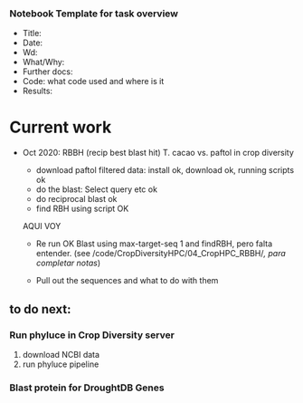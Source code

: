 ### Notebook Template for task overview

- Title:
- Date:
- Wd:
- What/Why:
- Further docs:
- Code: what code used and where is it
- Results:  


# Current work
- Oct 2020: RBBH (recip best blast hit) T. cacao vs. paftol in crop diversity
	- download paftol filtered data: install ok, download ok, running scripts ok
	- do the blast: Select query etc ok
	- do reciprocal blast ok
	- find RBH using script OK

	AQUI VOY
	- Re run OK Blast using max-target-seq 1 and findRBH, pero falta entender. (see /code/CropDiversityHPC/04_CropHPC_RBBH/*, para completar notas*)

	- Pull out the sequences and what to do with them




## to do next:

### Run phyluce in Crop Diversity server
1. download NCBI data
2. run phyluce pipeline

### Blast protein for DroughtDB Genes

